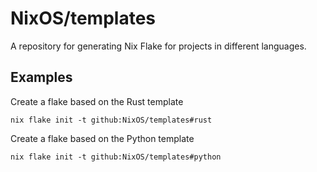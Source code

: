 # NixOS/templates

A repository for generating Nix Flake for projects in different languages.

## Examples

Create a flake based on the Rust template

```
nix flake init -t github:NixOS/templates#rust
```

Create a flake based on the Python template

```
nix flake init -t github:NixOS/templates#python
```
